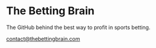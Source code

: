 # The Betting Brain
The GitHub behind the best way to profit in sports betting.

<contact@thebettingbrain.com>

